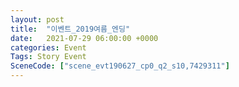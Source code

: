 ```yaml
---
layout: post
title:  "이벤트_2019여름_엔딩"
date:   2021-07-29 06:00:00 +0000
categories: Event
Tags: Story Event
SceneCode: ["scene_evt190627_cp0_q2_s10,7429311"]
---
```

